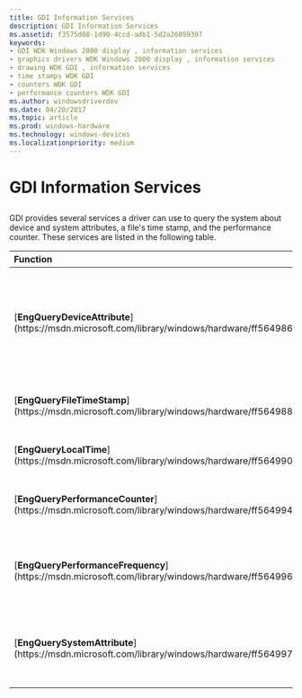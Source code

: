 ```yaml
---
title: GDI Information Services
description: GDI Information Services
ms.assetid: f3575d68-1d90-4ccd-adb1-5d2a26099397
keywords:
- GDI WDK Windows 2000 display , information services
- graphics drivers WDK Windows 2000 display , information services
- drawing WDK GDI , information services
- time stamps WDK GDI
- counters WDK GDI
- performance counters WDK GDI
ms.author: windowsdriverdev
ms.date: 04/20/2017
ms.topic: article
ms.prod: windows-hardware
ms.technology: windows-devices
ms.localizationpriority: medium
---
```


# GDI Information Services


## <span id="ddk_gdi_information_services_gg"></span><span id="DDK_GDI_INFORMATION_SERVICES_GG"></span>


GDI provides several services a driver can use to query the system about device and system attributes, a file's time stamp, and the performance counter. These services are listed in the following table.

<table>
<colgroup>
<col width="50%" />
<col width="50%" />
</colgroup>
<thead>
<tr class="header">
<th align="left">Function</th>
<th align="left">Description</th>
</tr>
</thead>
<tbody>
<tr class="odd">
<td align="left"><p>[<strong>EngQueryDeviceAttribute</strong>](https://msdn.microsoft.com/library/windows/hardware/ff564986)</p></td>
<td align="left"><p>Allows the driver to query the system about particular attributes of the device.</p></td>
</tr>
<tr class="even">
<td align="left"><p>[<strong>EngQueryFileTimeStamp</strong>](https://msdn.microsoft.com/library/windows/hardware/ff564988)</p></td>
<td align="left"><p>Returns the time stamp of a file.</p></td>
</tr>
<tr class="odd">
<td align="left"><p>[<strong>EngQueryLocalTime</strong>](https://msdn.microsoft.com/library/windows/hardware/ff564990)</p></td>
<td align="left"><p>Queries the local time.</p></td>
</tr>
<tr class="even">
<td align="left"><p>[<strong>EngQueryPerformanceCounter</strong>](https://msdn.microsoft.com/library/windows/hardware/ff564994)</p></td>
<td align="left"><p>Queries the performance counter.</p></td>
</tr>
<tr class="odd">
<td align="left"><p>[<strong>EngQueryPerformanceFrequency</strong>](https://msdn.microsoft.com/library/windows/hardware/ff564996)</p></td>
<td align="left"><p>Queries the frequency of the performance counter.</p></td>
</tr>
<tr class="even">
<td align="left"><p>[<strong>EngQuerySystemAttribute</strong>](https://msdn.microsoft.com/library/windows/hardware/ff564997)</p></td>
<td align="left"><p>Queries processor or system-specific capabilities.</p></td>
</tr>
</tbody>
</table>

 

 

 





